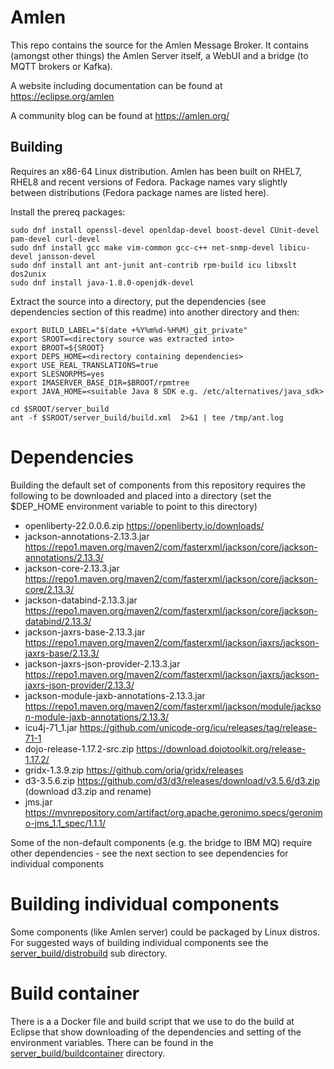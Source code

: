 # Amlen

This repo contains the source for the Amlen Message Broker.
It contains (amongst other things) the Amlen Server itself, a WebUI and
a bridge (to MQTT brokers or Kafka). 

A website including documentation can be found at https://eclipse.org/amlen

A community blog can be found at https://amlen.org/

## Building
Requires an x86-64 Linux distribution. Amlen has been built on RHEL7, RHEL8
and recent versions of Fedora. Package names vary slightly between distributions
(Fedora package names are listed here).

Install the prereq packages:
```
sudo dnf install openssl-devel openldap-devel boost-devel CUnit-devel pam-devel curl-devel 
sudo dnf install gcc make vim-common gcc-c++ net-snmp-devel libicu-devel jansson-devel
sudo dnf install ant ant-junit ant-contrib rpm-build icu libxslt dos2unix
sudo dnf install java-1.8.0-openjdk-devel
```
Extract  the source into a directory, put the dependencies (see dependencies 
section of this readme) into another directory and then:
```
export BUILD_LABEL="$(date +%Y%m%d-%H%M)_git_private"
export SROOT=<directory source was extracted into>
export BROOT=${SROOT}
export DEPS_HOME=<directory containing dependencies>
export USE_REAL_TRANSLATIONS=true
export SLESNORPMS=yes
export IMASERVER_BASE_DIR=$BROOT/rpmtree
export JAVA_HOME=<suitable Java 8 SDK e.g. /etc/alternatives/java_sdk>

cd $SROOT/server_build
ant -f $SROOT/server_build/build.xml  2>&1 | tee /tmp/ant.log
```

# Dependencies
Building the default set of components from this repository requires the following to be downloaded
and placed into a directory (set the $DEP_HOME environment variable to point to this directory)

* openliberty-22.0.0.6.zip
    https://openliberty.io/downloads/
* jackson-annotations-2.13.3.jar
    https://repo1.maven.org/maven2/com/fasterxml/jackson/core/jackson-annotations/2.13.3/
* jackson-core-2.13.3.jar
    https://repo1.maven.org/maven2/com/fasterxml/jackson/core/jackson-core/2.13.3/
* jackson-databind-2.13.3.jar
    https://repo1.maven.org/maven2/com/fasterxml/jackson/core/jackson-databind/2.13.3/
* jackson-jaxrs-base-2.13.3.jar
    https://repo1.maven.org/maven2/com/fasterxml/jackson/jaxrs/jackson-jaxrs-base/2.13.3/
* jackson-jaxrs-json-provider-2.13.3.jar
    https://repo1.maven.org/maven2/com/fasterxml/jackson/jaxrs/jackson-jaxrs-json-provider/2.13.3/
* jackson-module-jaxb-annotations-2.13.3.jar
    https://repo1.maven.org/maven2/com/fasterxml/jackson/module/jackson-module-jaxb-annotations/2.13.3/
* icu4j-71_1.jar
    https://github.com/unicode-org/icu/releases/tag/release-71-1
* dojo-release-1.17.2-src.zip
    https://download.dojotoolkit.org/release-1.17.2/ 
* gridx-1.3.9.zip
    https://github.com/oria/gridx/releases
* d3-3.5.6.zip
    https://github.com/d3/d3/releases/download/v3.5.6/d3.zip (download d3.zip and rename)
* jms.jar
    https://mvnrepository.com/artifact/org.apache.geronimo.specs/geronimo-jms_1.1_spec/1.1.1/

Some of the non-default components (e.g. the bridge to IBM MQ) require other dependencies - see
the next section to see dependencies for individual components

# Building individual components
Some components (like Amlen server) could be packaged by Linux distros. For suggested ways
of building individual components see the [server_build/distrobuild](server_build/distrobuild) sub 
directory.

# Build container
There is a a Docker file and build script that we use to do the build at Eclipse that show downloading
of the dependencies and setting of the environment variables. There can be found in the 
[server_build/buildcontainer](server_build/buildcontainer) directory.
